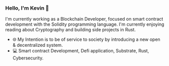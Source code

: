 ### Hello, I'm Kevin 👋

I'm currently working as a Blockchain Developer, focused on smart contract development with the Solidity programming language. I'm currently enjoying reading about Cryptography and building side projects in Rust.

- 🌐 My Intention is to be of service to society by introducing a new open & decentralized system.
- 💻 Smart contract Development, Defi application, Substrate, Rust, Cybersecurity.


